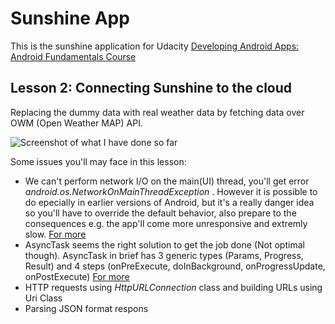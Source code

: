 # Sunshine App
This is the sunshine application for Udacity [Developing Android Apps: Android Fundamentals Course](https://www.udacity.com/course/developing-android-apps--ud853)

## Lesson 2: Connecting Sunshine to the cloud
Replacing the dummy data with real weather data by fetching data over OWM (Open Weather MAP) API.

![Screenshot of what I have done so far](http://s10.postimg.org/a2jq7894p/Lesson_2_Screenshot.png "Screenshot of what I have done so ")

Some issues you'll may face in this lesson:
* We can't perform network I/O on the main(UI) thread, you'll get error _android.os.NetworkOnMainThreadException_ . However it is possible to do epecially in earlier versions of Android, but it's a really danger idea so you'll have to override the default behavior, also prepare to the consequences e.g. the app'll come more unresponsive and extremly slow. 
[For more](http://stackoverflow.com/questions/6343166/android-os-networkonmainthreadexception)
* AsyncTask seems the right solution to get the job done (Not optimal though). AsyncTask in brief has 3 generic types (Params, Progress, Result) and 4 steps (onPreExecute, doInBackground, onProgressUpdate, onPostExecute)
[For more](http://developer.android.com/reference/android/os/AsyncTask.html)
* HTTP requests using _HttpURLConnection_ class and building URLs using Uri Class
* Parsing JSON format respons
